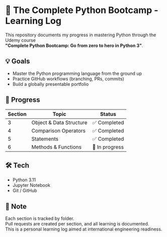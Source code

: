 # 🐍 The Complete Python Bootcamp - Learning Log

This repository documents my progress in mastering Python through the Udemy course  
**"Complete Python Bootcamp: Go from zero to hero in Python 3"**.

## 💡 Goals

- Master the Python programming language from the ground up
- Practice GitHub workflows (branching, PRs, commits)
- Build a globally presentable portfolio

## 📅 Progress

| Section | Topic                  | Status       |
|---------|------------------------|--------------|
| 3       | Object & Data Structure| ✅ Completed |
| 4       | Comparison Operators   | ✅ Completed |
| 5       | Statements             | ✅ Completed |
| 6       | Methods & Functions    | 🔄 In progress |

## 🛠 Tech

- Python 3.11
- Jupyter Notebook
- Git / GitHub

## 🧠 Note

Each section is tracked by folder.  
Pull requests are created per section, and all learning is documented.  
This is a personal learning log aimed at international engineering readiness.
